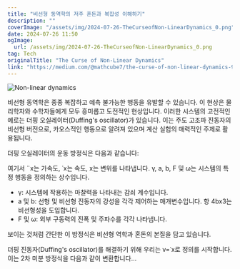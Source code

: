 ```yaml
---
title: "비선형 동역학의 저주 혼돈과 복잡성 이해하기"
description: ""
coverImage: "/assets/img/2024-07-26-TheCurseofNon-LinearDynamics_0.png"
date: 2024-07-26 11:50
ogImage: 
  url: /assets/img/2024-07-26-TheCurseofNon-LinearDynamics_0.png
tag: Tech
originalTitle: "The Curse of Non-Linear Dynamics"
link: "https://medium.com/@mathcube7/the-curse-of-non-linear-dynamics-97bf821cbef9"
---
```




![Non-linear dynamics](/assets/img/2024-07-26-TheCurseofNon-LinearDynamics_0.png)

비선형 동역학은 종종 복잡하고 예측 불가능한 행동을 유발할 수 있습니다. 이 현상은 물리학자와 수학자들에게 모두 흥미롭고 도전적인 현상입니다. 이러한 시스템의 고전적인 예로는 더핑 오실레이터(Duffing's oscillator)가 있습니다. 이는 주도 고조파 진동자의 비선형 버전으로, 카오스적인 행동으로 알려져 있으며 계산 실험의 매력적인 주제로 활용됩니다.

더핑 오실레이터의 운동 방정식은 다음과 같습니다:

여기서 ¨x는 가속도, ˙x는 속도, x는 변위를 나타냅니다. γ, a, b, F 및 ω는 시스템의 특정 행동을 정의하는 상수입니다.


<div class="content-ad"></div>

- γ: 시스템에 작용하는 마찰력을 나타내는 감쇠 계수입니다.
- a 및 b: 선형 및 비선형 진동자의 강성을 각각 제어하는 매개변수입니다. 항 4bx3는 비선형성을 도입합니다.
- F 및 ω: 외부 구동력의 진폭 및 주파수를 각각 나타냅니다.

보이는 것처럼 간단한 이 방정식은 비선형 역학과 혼돈의 본질을 담고 있습니다.

더핑 진동자(Duffing's oscillator)를 해결하기 위해 우리는 v=˙x로 정의를 시작합니다. 이는 2차 미분 방정식을 다음과 같이 변환합니다...